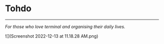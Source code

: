 # Tohdo

---

*For those who love terminal and organising their daily lives.*

![](Screenshot 2022-12-13 at 11.18.28 AM.png)